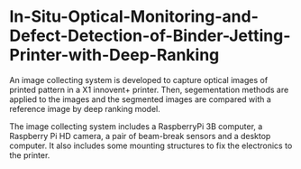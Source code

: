 # In-Situ-Optical-Monitoring-and-Defect-Detection-of-Binder-Jetting-Printer-with-Deep-Ranking
An image collecting system is developed to capture optical images of printed pattern in a X1 innovent+ printer. Then, segementation methods are applied to the images and the segmented images are compared with a reference image by deep ranking model.

The image collecting system includes a RaspberryPi 3B computer, a Raspberry Pi HD camera, a pair of beam-break sensors and a desktop computer. It also includes some mounting structures to fix the electronics to the printer. 

